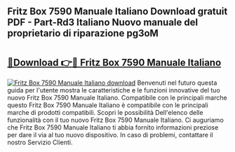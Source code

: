 ## Fritz Box 7590 Manuale Italiano Download gratuit PDF - Part-Rd3 Italiano Nuovo manuale del proprietario di riparazione pg3oM

# <h2><a href="http://dfdlgwq.blite.top/?on=Fritz+Box+7590+Manuale+Italiano">🔗Download 👉🔴 Fritz Box 7590 Manuale Italiano</a></h2>

[![Fritz Box 7590 Manuale Italiano download](https://i.imgur.com/lujVjoI.png)](http://dfdlgwq.blite.top/?on=Fritz+Box+7590+Manuale+Italiano)
Benvenuti nel futuro questa guida per l'utente mostra le caratteristiche e le funzioni innovative del tuo nuovo Fritz Box 7590 Manuale Italiano. Compatibile con le principali marche questo Fritz Box 7590 Manuale Italiano è compatibile con le principali marche di prodotti compatibili. Scopri le possibilità Dell'elenco delle funzionalità con il tuo nuovo Fritz Box 7590 Manuale Italiano. Ci auguriamo che Fritz Box 7590 Manuale Italiano ti abbia fornito informazioni preziose per dare il via al tuo nuovo dispositivo. In caso di problemi, contattare il nostro Servizio Clienti.
